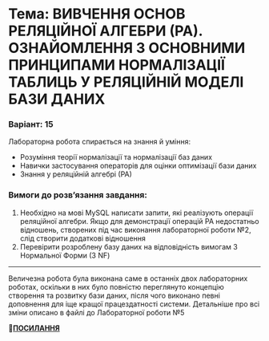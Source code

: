 # Тема: ВИВЧЕННЯ ОСНОВ РЕЛЯЦІЙНОЇ АЛГЕБРИ (РА). ОЗНАЙОМЛЕННЯ З ОСНОВНИМИ ПРИНЦИПАМИ НОРМАЛІЗАЦІЇ ТАБЛИЦЬ У РЕЛЯЦІЙНІЙ МОДЕЛІ БАЗИ ДАНИХ
### Варіант: 15

Лабораторна робота спирається на знання й уміння: 
- Розуміння теорії нормалізації та нормалізації баз даних
- Навички застосування операторів для оцінки оптимізації бази даних
- Знання у реляційній алгебрі (РА)

### Вимоги до розв’язання завдання: <br>
1. Необхідно на мові MySQL написати запити, які реалізують операції реляційної алгебри. Якщо для демонстрації операцій РА недостатньо відношень, створених під час виконання лабораторної роботи №2, слід створити додаткові відношення
2. Перевірити розроблену базу даних на відповідність вимогам 3 Нормальної Форми (3 NF)


----
Величезна робота була виконана саме в останніх двох лабораторних роботах, оскільки в них було повністю переглянуто концепцію створення та розвитку бази даних, після чого виконано певні доповнення для іще кращої працездатності системи. Детальніше про всі зміни описано в файлі до Лабораторної роботи №5

📎[**ПОСИЛАННЯ**](https://github.com/micksle/KPI_Chores/tree/main/4th%20term/Database%20systems/Lab5)
